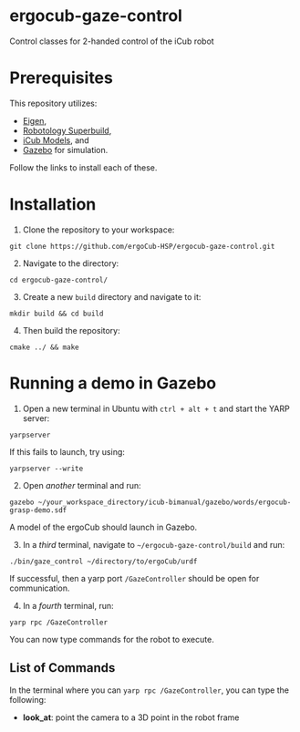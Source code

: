 # ergocub-gaze-control
Control classes for 2-handed control of the iCub robot

# Prerequisites
This repository utilizes:
- [Eigen](https://eigen.tuxfamily.org/index.php?title=Main_Page),
- [Robotology Superbuild](https://github.com/robotology/robotology-superbuild),
- [iCub Models](https://github.com/robotology/icub-models), and
- [Gazebo](https://gazebosim.org/home) for simulation.

Follow the links to install each of these.

# Installation

1. Clone the repository to your workspace:
```
git clone https://github.com/ergoCub-HSP/ergocub-gaze-control.git
```

2. Navigate to the directory:
```
cd ergocub-gaze-control/
```

3. Create a new `build` directory and navigate to it:
```
mkdir build && cd build
```

4. Then build the repository:
```
cmake ../ && make
```

# Running a demo in Gazebo

1. Open a new terminal in Ubuntu with `ctrl + alt + t` and start the YARP server:
```
yarpserver
```

  If this fails to launch, try using:
```
yarpserver --write
```

2. Open *another* terminal and run:
```
gazebo ~/your_workspace_directory/icub-bimanual/gazebo/words/ergocub-grasp-demo.sdf
```

  A model of the ergoCub should launch in Gazebo.

3. In a *third* terminal, navigate to `~/ergocub-gaze-control/build` and run:
```
./bin/gaze_control ~/directory/to/ergoCub/urdf
```

If successful, then a yarp port `/GazeController` should be open for communication.

4. In a *fourth* terminal, run:
```
yarp rpc /GazeController
```

You can now type commands for the robot to execute.

## List of Commands
In the terminal where you can `yarp rpc /GazeController`, you can type the following:
- **look_at**: point the camera to a 3D point in the robot frame
